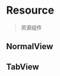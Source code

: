 # Resource

> 资源组件

## NormalView

<dumi-previewer demoPath="guide/resource/normal-view" />

## TabView

<dumi-previewer demoPath="guide/resource/tab-view" />
